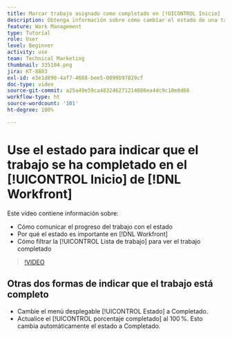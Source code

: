 ```yaml
---
title: Marcar trabajo asignado como completado en [!UICONTROL Inicio]
description: Obtenga información sobre cómo cambiar el estado de una tarea o problema asignado para indicar que se ha completado mediante la [!UICONTROL Lista de trabajo]. A continuación, filtre la lista para ver solo el trabajo completado.
feature: Work Management
type: Tutorial
role: User
level: Beginner
activity: use
team: Technical Marketing
thumbnail: 335104.png
jira: KT-8803
exl-id: e3e1d890-4af7-4688-bee5-0099b97829cf
doc-type: video
source-git-commit: a25a49e59ca483246271214886ea4dc9c10e8d66
workflow-type: ht
source-wordcount: '101'
ht-degree: 100%

---
```


# Use el estado para indicar que el trabajo se ha completado en el [!UICONTROL Inicio] de [!DNL Workfront]

Este vídeo contiene información sobre:

* Cómo comunicar el progreso del trabajo con el estado
* Por qué el estado es importante en [!DNL  Workfront]
* Cómo filtrar la [!UICONTROL Lista de trabajo] para ver el trabajo completado

>[!VIDEO](https://video.tv.adobe.com/v/335104/?quality=12&learn=on)


## Otras dos formas de indicar que el trabajo está completo

* Cambie el menú desplegable [!UICONTROL Estado] a Completado.
* Actualice el [!UICONTROL porcentaje completado] al 100 %. Esto cambia automáticamente el estado a Completado.

<!---
learn more URLs
--->
